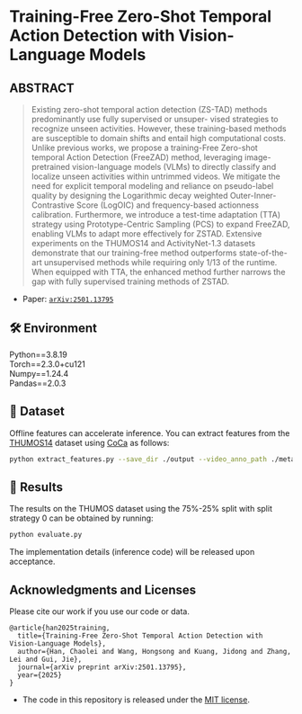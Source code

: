 # Training-Free Zero-Shot Temporal Action Detection with Vision-Language Models

<!--
[Michaël Defferrard](https://deff.ch),
[Kirell Benzi](https://kirellbenzi.com),
[Pierre Vandergheynst](https://people.epfl.ch/pierre.vandergheynst),
[Xavier Bresson](https://www.ntu.edu.sg/home/xbresson). 
International Society for Music Information Retrieval Conference (ISMIR), 2017.\
-->

## ABSTRACT

> Existing zero-shot temporal action detection (ZS-TAD) 
> methods predominantly use fully supervised or unsuper-
> vised strategies to recognize unseen activities. However, 
> these training-based methods are susceptible to domain 
> shifts and entail high computational costs. Unlike previous 
> works, we propose a training-Free Zero-shot temporal Action 
> Detection (FreeZAD) method, leveraging image-pretrained 
> vision-language models (VLMs) to directly classify and 
> localize unseen activities within untrimmed videos. We 
> mitigate the need for explicit temporal modeling and reliance 
> on pseudo-label quality by designing the Logarithmic decay 
> weighted Outer-Inner-Contrastive Score (LogOIC) and 
> frequency-based actionness calibration. Furthermore, we 
> introduce a test-time adaptation (TTA) strategy using 
> Prototype-Centric Sampling (PCS) to expand FreeZAD, enabling 
> VLMs to adapt more effectively for ZSTAD. Extensive experiments 
> on the THUMOS14 and ActivityNet-1.3 datasets demonstrate that
> our training-free method outperforms state-of-the-art unsupervised 
> methods while requiring only 1/13 of the runtime. When equipped 
> with TTA, the enhanced method further narrows the gap with fully 
> supervised training methods of ZSTAD.

* Paper: [`arXiv:2501.13795`](https://arxiv.org/abs/2501.13795)

## 🛠 Environment
Python==3.8.19  
Torch==2.3.0+cu121  
Numpy==1.24.4  
Pandas==2.0.3

## :movie_camera: Dataset

Offline features can accelerate inference. You can extract features from the [THUMOS14] dataset using [CoCa] as follows:
```bash
python extract_features.py --save_dir ./output --video_anno_path ./meta/thumos_annotations.json --video_path_file ./videos
```
[THUMOS14]:https://www.crcv.ucf.edu/THUMOS14/home.html
[CoCa]: https://arxiv.org/abs/2205.01917

## 🚀 Results

The results on the THUMOS dataset using the 75%-25% split with split strategy 0 can be obtained by running:
```bash
python evaluate.py
```
The implementation details (inference code) will be released upon acceptance.


## Acknowledgments and Licenses

Please cite our work if you use our code or data.

```
@article{han2025training,
  title={Training-Free Zero-Shot Temporal Action Detection with Vision-Language Models},
  author={Han, Chaolei and Wang, Hongsong and Kuang, Jidong and Zhang, Lei and Gui, Jie},
  journal={arXiv preprint arXiv:2501.13795},
  year={2025}
}
```

* The code in this repository is released under the [MIT license](LICENSE.txt).


